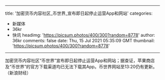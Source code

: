
---
title: '加密货币内容社区_币世界_宣布即日起停止运营App和网站'
categories: 
 - 新媒体
 - 36kr
 - 快讯
headimg: 'https://picsum.photos/400/300?random=8778'
author: 36kr
comments: false
date: Thu, 15 Jul 2021 05:35:09 GMT
thumbnail: 'https://picsum.photos/400/300?random=8778'
---

<div>   
加密货币内容社区“币世界”宣布即日起停止运营App和网站；据查证，苹果商店及“币世界”的官方下载渠道均已无法下载其App。币世界网站至13:20仍有更新。（新浪财经）  
</div>
            
